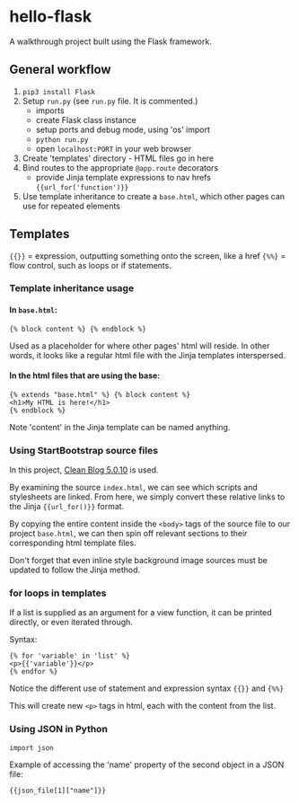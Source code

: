 # hello-flask

A walkthrough project built using the Flask framework.

## General workflow

1. `pip3 install Flask`
2. Setup `run.py` (see `run.py` file. It is commented.)
   - imports
   - create Flask class instance
   - setup ports and debug mode, using 'os' import
   - `python run.py`
   - open `localhost:PORT` in your web browser
3. Create 'templates' directory - HTML files go in here
4. Bind routes to the appropriate `@app.route` decorators
   - provide Jinja template expressions to nav hrefs `{{url_for('function')}}`
5. Use template inheritance to create a `base.html`, which other pages can use
   for repeated elements

## Templates

`{{}}` = expression, outputting something onto the screen, like a href
`{%%}` = flow control, such as loops or if statements.

### Template inheritance usage

#### In `base.html`:

```
{% block content %} {% endblock %}
```

Used as a placeholder for where other pages' html will reside. In other words,
it looks like a regular html file with the Jinja templates interspersed.

#### In the html files that are using the base:

```
{% extends "base.html" %} {% block content %}
<h1>My HTML is here!</h1>
{% endblock %}
```

Note 'content' in the Jinja template can be named anything.

### Using StartBootstrap source files

In this project, [Clean Blog 5.0.10](https://github.com/startbootstrap/startbootstrap-clean-blog/tree/v5.0.10)
is used.

By examining the source `index.html`, we can see which scripts and stylesheets
are linked. From here, we simply convert these relative links to the Jinja
`{{url_for()}}` format.

By copying the entire content inside the `<body>` tags of the source file to our
project `base.html`, we can then spin off relevant sections to their
corresponding html template files.

Don't forget that even inline style background image sources must be updated to
follow the Jinja method.

### for loops in templates

If a list is supplied as an argument for a view function, it can be printed
directly, or even iterated through.

Syntax:

```
{% for 'variable' in 'list' %}
<p>{{'variable'}}</p>
{% endfor %}
```

Notice the different use of statement and expression syntax `{{}}` and `{%%}`

This will create new `<p>` tags in html, each with the content from the list.

### Using JSON in Python

`import json`

Example of accessing the 'name' property of the second object in a JSON file:

`{{json_file[1]["name"]}}`
